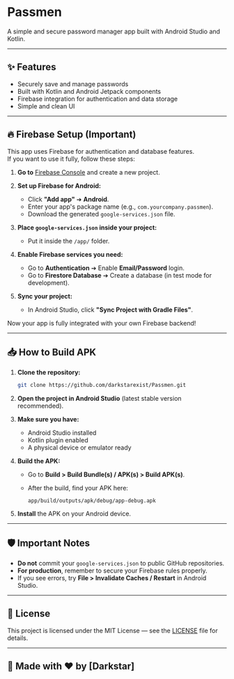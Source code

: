 # Passmen

A simple and secure password manager app built with Android Studio and Kotlin.

---

## ✨ Features
- Securely save and manage passwords
- Built with Kotlin and Android Jetpack components
- Firebase integration for authentication and data storage
- Simple and clean UI

---

## 🔥 Firebase Setup (Important)

This app uses Firebase for authentication and database features.  
If you want to use it fully, follow these steps:

1. **Go to** [Firebase Console](https://console.firebase.google.com/) and create a new project.

2. **Set up Firebase for Android:**
    - Click **"Add app"** ➔ **Android**.
    - Enter your app's package name (e.g., `com.yourcompany.passmen`).
    - Download the generated `google-services.json` file.

3. **Place `google-services.json` inside your project:**
    - Put it inside the `/app/` folder.

4. **Enable Firebase services you need:**
    - Go to **Authentication** ➔ Enable **Email/Password** login.
    - Go to **Firestore Database** ➔ Create a database (in test mode for development).

5. **Sync your project:**
    - In Android Studio, click **"Sync Project with Gradle Files"**.

Now your app is fully integrated with your own Firebase backend!

---

## 📥 How to Build APK

1. **Clone the repository:**

    ```bash
    git clone https://github.com/darkstarexist/Passmen.git
    ```

2. **Open the project in Android Studio** (latest stable version recommended).

3. **Make sure you have:**
    - Android Studio installed
    - Kotlin plugin enabled
    - A physical device or emulator ready

4. **Build the APK:**
    - Go to **Build > Build Bundle(s) / APK(s) > Build APK(s)**.
    - After the build, find your APK here:

      ```
      app/build/outputs/apk/debug/app-debug.apk
      ```

5. **Install** the APK on your Android device.

---


## 🛡️ Important Notes

- **Do not** commit your `google-services.json` to public GitHub repositories.
- **For production**, remember to secure your Firebase rules properly.
- If you see errors, try **File > Invalidate Caches / Restart** in Android Studio.

---

## 📜 License

This project is licensed under the MIT License — see the [LICENSE](LICENSE) file for details.

---

## 🙌 Made with ❤️ by [Darkstar]
